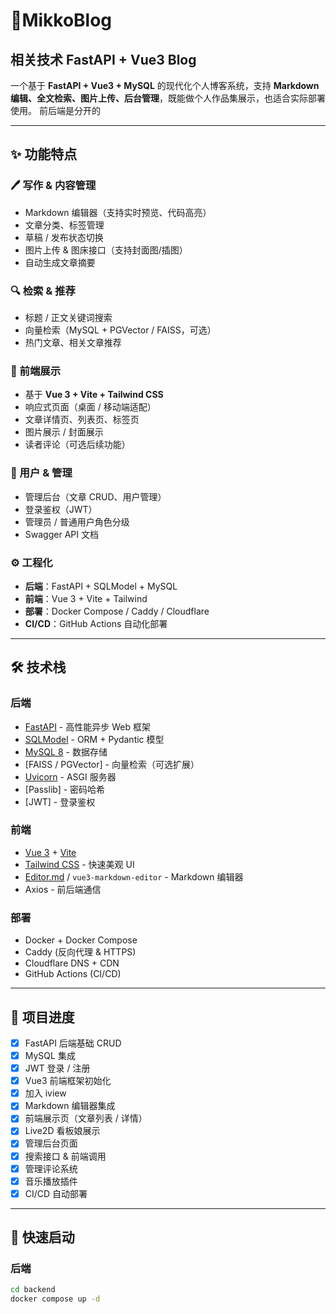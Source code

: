 # 📝MikkoBlog
## 相关技术 FastAPI + Vue3 Blog

一个基于 **FastAPI + Vue3 + MySQL** 的现代化个人博客系统，支持 **Markdown 编辑、全文检索、图片上传、后台管理**，既能做个人作品集展示，也适合实际部署使用。
前后端是分开的

---

## ✨ 功能特点

### 🖊️ 写作 & 内容管理
- Markdown 编辑器（支持实时预览、代码高亮）
- 文章分类、标签管理
- 草稿 / 发布状态切换
- 图片上传 & 图床接口（支持封面图/插图）
- 自动生成文章摘要

### 🔍 检索 & 推荐
- 标题 / 正文关键词搜索
- 向量检索（MySQL + PGVector / FAISS，可选）
- 热门文章、相关文章推荐

### 🎨 前端展示
- 基于 **Vue 3 + Vite + Tailwind CSS**
- 响应式页面（桌面 / 移动端适配）
- 文章详情页、列表页、标签页
- 图片展示 / 封面展示
- 读者评论（可选后续功能）

### 🔑 用户 & 管理
- 管理后台（文章 CRUD、用户管理）
- 登录鉴权（JWT）
- 管理员 / 普通用户角色分级
- Swagger API 文档

### ⚙️ 工程化
- **后端**：FastAPI + SQLModel + MySQL
- **前端**：Vue 3 + Vite + Tailwind
- **部署**：Docker Compose / Caddy / Cloudflare
- **CI/CD**：GitHub Actions 自动化部署

---

## 🛠️ 技术栈

### 后端
- [FastAPI](https://fastapi.tiangolo.com/) - 高性能异步 Web 框架
- [SQLModel](https://sqlmodel.tiangolo.com/) - ORM + Pydantic 模型
- [MySQL 8](https://www.mysql.com/) - 数据存储
- [FAISS / PGVector] - 向量检索（可选扩展）
- [Uvicorn](https://www.uvicorn.org/) - ASGI 服务器
- [Passlib] - 密码哈希
- [JWT] - 登录鉴权

### 前端
- [Vue 3](https://vuejs.org/) + [Vite](https://vitejs.dev/)
- [Tailwind CSS](https://tailwindcss.com/) - 快速美观 UI
- [Editor.md](https://pandao.github.io/editor.md/) / `vue3-markdown-editor` - Markdown 编辑器
- Axios - 前后端通信

### 部署
- Docker + Docker Compose
- Caddy (反向代理 & HTTPS)
- Cloudflare DNS + CDN
- GitHub Actions (CI/CD)

---

## 📌 项目进度

- [x] FastAPI 后端基础 CRUD
- [x] MySQL 集成
- [x] JWT 登录 / 注册
- [x] Vue3 前端框架初始化
- [x] 加入 iview
- [x] Markdown 编辑器集成
- [x] 前端展示页（文章列表 / 详情）
- [x] Live2D 看板娘展示
- [x] 管理后台页面
- [x] 搜索接口 & 前端调用
- [x] 管理评论系统
- [x] 音乐播放插件
- [x] CI/CD 自动部署

---

## 🚀 快速启动

### 后端
```bash
cd backend
docker compose up -d
